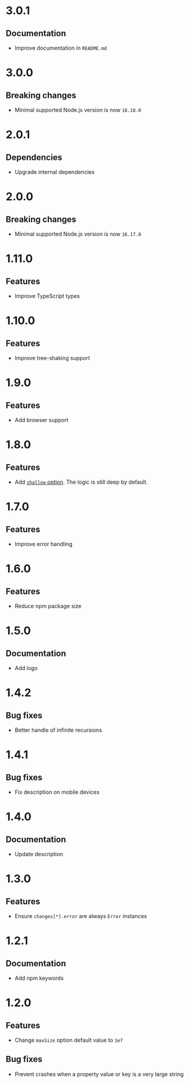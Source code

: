 # 3.0.1

## Documentation

- Improve documentation in `README.md`

# 3.0.0

## Breaking changes

- Minimal supported Node.js version is now `18.18.0`

# 2.0.1

## Dependencies

- Upgrade internal dependencies

# 2.0.0

## Breaking changes

- Minimal supported Node.js version is now `16.17.0`

# 1.11.0

## Features

- Improve TypeScript types

# 1.10.0

## Features

- Improve tree-shaking support

# 1.9.0

## Features

- Add browser support

# 1.8.0

## Features

- Add [`shallow` option](README.md#shallow). The logic is still deep by default.

# 1.7.0

## Features

- Improve error handling

# 1.6.0

## Features

- Reduce npm package size

# 1.5.0

## Documentation

- Add logo

# 1.4.2

## Bug fixes

- Better handle of infinite recursions

# 1.4.1

## Bug fixes

- Fix description on mobile devices

# 1.4.0

## Documentation

- Update description

# 1.3.0

## Features

- Ensure `changes[*].error` are always `Error` instances

# 1.2.1

## Documentation

- Add npm keywords

# 1.2.0

## Features

- Change `maxSize` option default value to `1e7`

## Bug fixes

- Prevent crashes when a property value or key is a very large string
